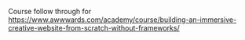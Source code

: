 Course follow through for https://www.awwwards.com/academy/course/building-an-immersive-creative-website-from-scratch-without-frameworks/
